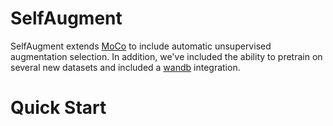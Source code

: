 # SelfAugment

SelfAugment extends [MoCo](https://github.com/facebookresearch/moco) to include automatic unsupervised augmentation selection.
In addition, we've included the ability to pretrain on several new datasets and included a [wandb](http://wandb.ai/) integration.

# Quick Start


